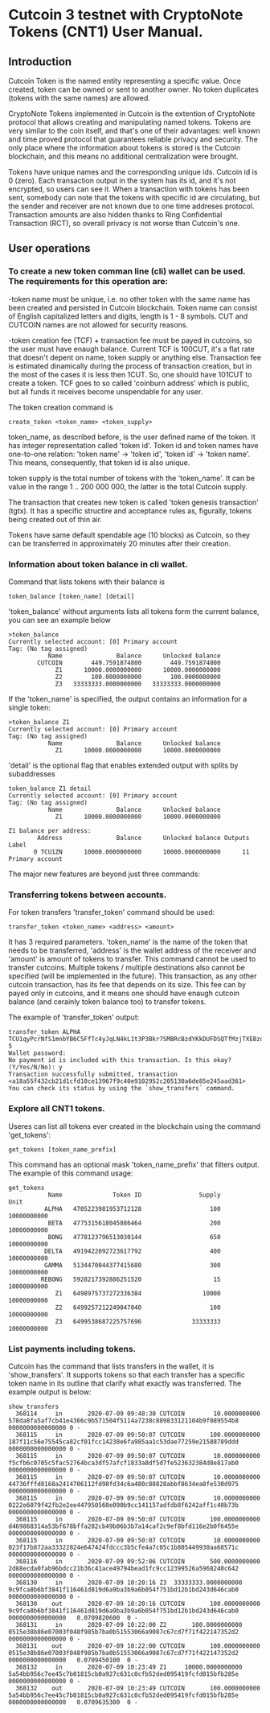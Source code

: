 
# Cutcoin 3 testnet with CryptoNote Tokens (CNT1) User Manual.

## Introduction

Cutcoin Token is the named entity representing a specific value. Once created, token can be owned or sent to another owner. No token duplicates (tokens with the same names) are allowed.

CryptoNote Tokens implemented in Cutcoin is the extention of CryptoNote protocol that allows creating and manipulating named tokens. Tokens are very similar to the coin itself, and that's one of their advantages: well known and time proved protocol that guarantees reliable privacy and security. The only place where the information about tokens is stored is the Cutcoin blockchain, and this means no additional centralization were brought.

Tokens have unique names and the corresponding unique ids. Cutcoin id is 0 (zero). Each transaction output in the system has its id, and it's not encrypted, so users can see it. When a transaction with tokens has been sent, somebody can note that the tokens with specific id are circulating, but the sender and receiver are not known due to one time addreses protocol. Transaction amounts are also hidden thanks to Ring Confidential Transaction (RCT), so overall privacy is not worse than Cutcoin's one.

## User operations

### To create a new token comman line (cli) wallet can be used. The requirements for this operation are:

-token name must be unique, i.e. no other token with the same name has been created and persisted in Cutcoin blockchain. Token name can consist of English capitalized letters and digits, length is 1 - 8 symbols. CUT and CUTCOIN names are not allowed for security reasons.

-token creation fee (TCF) + transaction fee must be payed in cutcoins, so the user must have enaugh balance. Current TCF is 100CUT, it's a flat rate that doesn't depent on name, token supply or anything else. Transaction fee is estimated dinamically during the process of transaction creation, but in the most of the cases it is less then 1CUT. So, one should have 101CUT to create a token. TCF goes to so called 'coinburn address' which is public, but all funds it receives become unspendable for any user.

The token creation command is

```
create_token <token_name> <token_supply>
```

token_name, as described before, is the user defined name of the token. It has integer representation called 'token id'. Token id and token names have one-to-one relation: 'token name' -> 'token id', 'token id' -> 'token name'. This means, consequently, that token id is also unique.

token supply is the total number of tokens with the 'token_name'. It can be value in the range 1 .. 200 000 000, the latter is the total Cutcoin supply.

The transaction that creates new token is called 'token genesis transaction' (tgtx). It has a specific structire and acceptance rules as, figurally, tokens being created out of thin air.

Tokens have same default spendable age (10 blocks) as Cutcoin, so they can be transferred in approximately 20 minutes after their creation.


### Information about token balance in cli wallet.
Command that lists tokens with their balance is 

```
token_balance [token_name] [detail]
```

'token_balance' without arguments lists all tokens form the current balance, you can see an example below

```
>token_balance
Currently selected account: [0] Primary account
Tag: (No tag assigned)
           Name               Balance      Unlocked balance
        CUTCOIN        449.7591874800        449.7591874800
             Z1      10000.0000000000      10000.0000000000
             Z2        100.0000000000        100.0000000000
             Z3   33333333.0000000000   33333333.0000000000
```

If the 'token_name' is specified, the output contains an information for a single token:

```
>token_balance Z1
Currently selected account: [0] Primary account
Tag: (No tag assigned)
           Name               Balance      Unlocked balance
             Z1      10000.0000000000      10000.0000000000
```

'detail' is the optional flag that enables extended output with splits by subaddresses

```
token_balance Z1 detail
Currently selected account: [0] Primary account
Tag: (No tag assigned)
           Name               Balance      Unlocked balance
             Z1      10000.0000000000      10000.0000000000

Z1 balance per address:
        Address               Balance      Unlocked balance Outputs                 Label
       0 TCU1ZN      10000.0000000000      10000.0000000000      11       Primary account
```

The major new features are beyond just three commands:


### Transferring tokens between accounts.

For token transfers 'transfer_token' command should be used:

```
transfer_token <token_name> <address> <amount>
```

It has 3 required parameters. 'token_name' is the name of the token that needs to be transferred, 'address' is the wallet address of the receiver and 'amount' is amount of tokens to transfer. This command cannot be used to transfer cutcoins. Multiple tokens / multiple destinations also cannot be specified (will be implemented in the future). This transaction, as any other cutcoin transaction, has its fee that depends on its size. This fee can by payed only in cutcoins, and it means one should have enaugh cutcoin balance (and cerainly token balance too) to transfer tokens.

The example of 'transfer_token' output:

```
transfer_token ALPHA TCU1qyPcrNfS1mnbYB6C5FfTc4yJqLN4kL1t3P3Bkr7SMBRcBzdYKkDUFDSQTfMzjTXEBzqu29bEZR91PKbWxmzY3ah3X5SDJs 5
Wallet password: 
No payment id is included with this transaction. Is this okay?  (Y/Yes/N/No): y
Transaction successfully submitted, transaction <a18a55f432cb21d1cfd10ce13967f9c40e9102952c205130a6de85e245aad361>
You can check its status by using the `show_transfers` command.
```

### Explore all CNT1 tokens.

Useres can list all tokens ever created in the blockchain using the command 'get_tokens':

```
get_tokens [token_name_prefix]
```

This command has an optional mask 'token_name_prefix' that filters output. The example of this command usage:

```
get_tokens
           Name              Token ID                Supply                  Unit
          ALPHA   4705223981953712128                   100           10000000000
           BETA   4775315618045886464                   200           10000000000
           BONG   4778123796513030144                   650           10000000000
          DELTA   4919422092723617792                   400           10000000000
          GAMMA   5134470044377415680                   300           10000000000
         REBONG   5928217392886251520                    15           10000000000
             Z1   6498975737272336384                 10000           10000000000
             Z2   6499257212249047040                   100           10000000000
             Z3   6499538687225757696              33333333           10000000000
```

### List payments including tokens.

Cutcoin has the command that lists transfers in the wallet, it is 'show_transfers'. It supports tokens so that each transfer has a specific token name in its outline that clarify what exactly was transferred. The example output is below:

```
show_transfers
  368114     in       2020-07-09 09:48:30 CUTCOIN        10.0000000000 578da8fa5af7cb41e4366c9b571504f5114a7238c889833121104b9f089554b8 0000000000000000 0 - 
  368115     in       2020-07-09 09:50:07 CUTCOIN       100.0000000000 187f11c56e75545ca82cf01fcc14238e6fa985aa1c53dae77259e21588789ddd 0000000000000000 0 - 
  368115     in       2020-07-09 09:50:07 CUTCOIN        10.0000000000 f5cfb6c0705c5fac52764bca3df57afcf1833a8df5d7fe523632384d8e817ab0 0000000000000000 0 - 
  368115     in       2020-07-09 09:50:07 CUTCOIN        10.0000000000 44736fffd8168a2414706112fd98fd34c6a480c88828abbf8634ea8fe530d975 0000000000000000 0 - 
  368115     in       2020-07-09 09:50:07 CUTCOIN        10.0000000000 0222e6079f42fb2e2ee447950560e090b9cc141157adfdb8f6242aff1c40b73b 0000000000000000 0 - 
  368115     in       2020-07-09 09:50:07 CUTCOIN       100.0000000000 d469868314a53bf678bffa282cb49b06b3b7a14caf2c9ef8bfd116e2b0f6455e 0000000000000000 0 - 
  368115     in       2020-07-09 09:50:07 CUTCOIN        10.0000000000 023f17b872aa33322824e647424fdccc3b5cfe4a7c05c1b805449930aa68571c 0000000000000000 0 - 
  368116     in       2020-07-09 09:52:06 CUTCOIN       500.0000000000 2d88ecda0fab96bdcc21b36c41ace49794bead1fc9cc12399526a5968240c642 0000000000000000 0 - 
  368130     in       2020-07-09 10:20:16 Z3  33333333.0000000000 9c9fca8b6bf3841f116461d819d6a9ba3b9a6b054f751bd12b1bd243d646cab0 0000000000000000 0 - 
  368130    out       2020-07-09 10:20:16 CUTCOIN       100.0000000000 9c9fca8b6bf3841f116461d819d6a9ba3b9a6b054f751bd12b1bd243d646cab0 0000000000000000   0.0709820600  0 - 
  368131     in       2020-07-09 10:22:00 Z2       100.0000000000 0515e38b86e07003f048f985b7ba0b51553066a9087c67cd7f71f422147352d2 0000000000000000 0 - 
  368131    out       2020-07-09 10:22:00 CUTCOIN       100.0000000000 0515e38b86e07003f048f985b7ba0b51553066a9087c67cd7f71f422147352d2 0000000000000000   0.0709450100  0 - 
  368132     in       2020-07-09 10:23:49 Z1     10000.0000000000 5a54bb956c7ee45c7b01815cb0a927c631c0cfb52ded095419fcfd015bfb285e 0000000000000000 0 - 
  368132    out       2020-07-09 10:23:49 CUTCOIN       100.0000000000 5a54bb956c7ee45c7b01815cb0a927c631c0cfb52ded095419fcfd015bfb285e 0000000000000000   0.0709635300  0 - 
```
